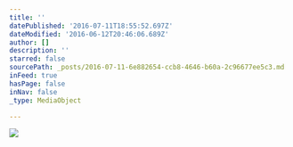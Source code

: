 ```yaml
---
title: ''
datePublished: '2016-07-11T18:55:52.697Z'
dateModified: '2016-06-12T20:46:06.689Z'
author: []
description: ''
starred: false
sourcePath: _posts/2016-07-11-6e882654-ccb8-4646-b60a-2c96677ee5c3.md
inFeed: true
hasPage: false
inNav: false
_type: MediaObject

---
```

![](https://the-grid-user-content.s3-us-west-2.amazonaws.com/dc1010c6-e5df-4355-a192-01fea74df876.jpg)